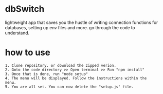 # dbSwitch
lightweight app that saves you the hustle of writing connection functions for databases, setting up env files and more.
go through the code to understand.

# how to use
    1. Clone repository. or download the zipped verion.
    2. Goto the code directory >> Open terminal >> Run "npm install"
    3. Once that is done, run "node setup"
    4. The menu will be displayed. Follow the instructions within the menu.
    5. You are all set. You can now delete the "setup.js" file.

